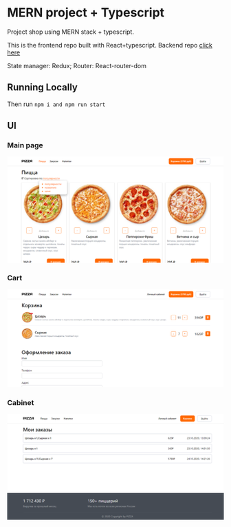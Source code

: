 # MERN project + Typescript

Project shop using MERN stack + typescript.

This is the frontend repo built with React+typescript. Backend repo [click here](https://github.com/hardsmile98/pizza-server)

State manager: Redux; Router: React-router-dom

## Running Locally

Then run <code>npm i and npm run start</code>

## UI

### Main page

![Main](screenshots/main.png)

### Cart

![Cart](screenshots/cart.png)

### Cabinet

![Cabinet](screenshots/cabinet.png)
